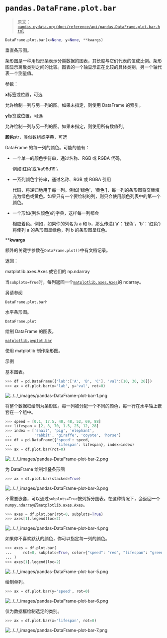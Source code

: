 # `pandas.DataFrame.plot.bar`

> 原文：[`pandas.pydata.org/docs/reference/api/pandas.DataFrame.plot.bar.html`](https://pandas.pydata.org/docs/reference/api/pandas.DataFrame.plot.bar.html)

```py
DataFrame.plot.bar(x=None, y=None, **kwargs)
```

垂直条形图。

条形图是一种用矩形条表示分类数据的图表，其长度与它们代表的值成比例。条形图显示离散类别之间的比较。图表的一个轴显示正在比较的具体类别，另一个轴代表一个测量值。

参数：

**x**标签或位置，可选

允许绘制一列与另一列的图。如果未指定，则使用 DataFrame 的索引。

**y**标签或位置，可选

允许绘制一列与另一列的图。如果未指定，则使用所有数值列。

**颜色**str，类似数组或字典，可选

DataFrame 的每一列的颜色。可能的值有：

+   一个单一的颜色字符串，通过名称、RGB 或 RGBA 代码，

    例如‘红色’或‘#a98d19’。

+   一系列颜色字符串，通过名称、RGB 或 RGBA 引用

    代码，将递归地用于每一列。例如[‘绿色’，‘黄色’]，每一列的条形图将交替填充为绿色或黄色。如果只有一个要绘制的列，则只会使用颜色列表中的第一个颜色。

+   一个形如{列名颜色}的字典，这样每一列都会

    相应着色。例如，如果你的列名为 a 和 b，那么传递{‘a’：‘绿色’，‘b’：‘红色’}将使列 a 的条形图呈绿色，列 b 的条形图呈红色。

****kwargs**

额外的关键字参数在`DataFrame.plot()`中有文档记录。

返回：

matplotlib.axes.Axes 或它们的 np.ndarray

当`subplots=True`时，每列返回一个[`matplotlib.axes.Axes`](https://matplotlib.org/stable/api/_as-gen/matplotlib.axes.Axes.html#matplotlib.axes.Axes "(在 Matplotlib v3.8.4 中)")的 ndarray。

另请参阅

`DataFrame.plot.barh`

水平条形图。

`DataFrame.plot`

绘制 DataFrame 的图表。

[`matplotlib.pyplot.bar`](https://matplotlib.org/stable/api/_as-gen/matplotlib.pyplot.bar.html#matplotlib.pyplot.bar "(在 Matplotlib v3.8.4 中)")

使用 matplotlib 制作条形图。

示例

基本图表。

```py
>>> df = pd.DataFrame({'lab':['A', 'B', 'C'], 'val':[10, 30, 20]})
>>> ax = df.plot.bar(x='lab', y='val', rot=0) 
```

![../../_images/pandas-DataFrame-plot-bar-1.png](img/5476ae9bde0efbc59628e10e683b603c.png)

将整个数据框绘制为条形图。每一列被分配一个不同的颜色，每一行在水平轴上嵌套在一个组中。

```py
>>> speed = [0.1, 17.5, 40, 48, 52, 69, 88]
>>> lifespan = [2, 8, 70, 1.5, 25, 12, 28]
>>> index = ['snail', 'pig', 'elephant',
...          'rabbit', 'giraffe', 'coyote', 'horse']
>>> df = pd.DataFrame({'speed': speed,
...                    'lifespan': lifespan}, index=index)
>>> ax = df.plot.bar(rot=0) 
```

![../../_images/pandas-DataFrame-plot-bar-2.png](img/cf7376b6269933794a6610f47da14b4e.png)

为 DataFrame 绘制堆叠条形图

```py
>>> ax = df.plot.bar(stacked=True) 
```

![../../_images/pandas-DataFrame-plot-bar-3.png](img/fa4791165c1e6a0481f9b289f7eea3c7.png)

不需要嵌套，可以通过`subplots=True`按列拆分图表。在这种情况下，会返回一个[`numpy.ndarray`](https://numpy.org/doc/stable/reference/generated/numpy.ndarray.html#numpy.ndarray "(在 NumPy v1.26)")的[`matplotlib.axes.Axes`](https://matplotlib.org/stable/api/_as_gen/matplotlib.axes.Axes.html#matplotlib.axes.Axes "(在 Matplotlib v3.8.4)")。

```py
>>> axes = df.plot.bar(rot=0, subplots=True)
>>> axes[1].legend(loc=2) 
```

![../../_images/pandas-DataFrame-plot-bar-4.png](img/46f8d2654f6fac27b65a2299cdebf73c.png)

如果你不喜欢默认的颜色，你可以指定每一列的颜色。

```py
>>> axes = df.plot.bar(
...     rot=0, subplots=True, color={"speed": "red", "lifespan": "green"}
... )
>>> axes[1].legend(loc=2) 
```

![../../_images/pandas-DataFrame-plot-bar-5.png](img/a2f89e3afe1f38f26135358451737fca.png)

绘制单列。

```py
>>> ax = df.plot.bar(y='speed', rot=0) 
```

![../../_images/pandas-DataFrame-plot-bar-6.png](img/22a11511349ebe2e2fe2cd58f5d7c570.png)

仅为数据框绘制选定的类别。

```py
>>> ax = df.plot.bar(x='lifespan', rot=0) 
```

![../../_images/pandas-DataFrame-plot-bar-7.png](img/0b732bf768c294c1b09fd1079fdc6e9f.png)
